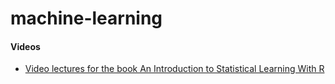# machine-learning

#### Videos
 - [Video lectures for the book An Introduction to Statistical Learning With R](http://www.dataschool.io/15-hours-of-expert-machine-learning-videos/)

